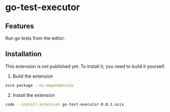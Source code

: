 # go-test-executor

## Features

Run go tests from the editor.

## Installation

This extension is not published yet. To install it, you need to build it yourself.

1. Build the extension

```bash
vsce package --no-dependencies
```

2. Install the extension

```bash
code --install-extension go-test-executor-0.0.1.vsix
```
